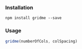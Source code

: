 ### Installation
```
npm install gridme --save
```

### Usage

```js
gridme(numberOfCols, colSpacing)
```

